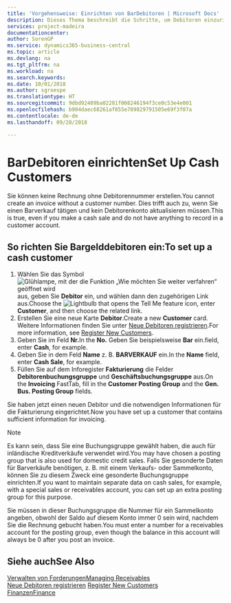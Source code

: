 ```yaml
---
title: 'Vorgehensweise: Einrichten von BarDebitoren | Microsoft Docs'
description: Dieses Thema beschreibt die Schritte, um Debitoren einzurichten, der in bar bezahlt.
services: project-madeira
documentationcenter: 
author: SorenGP
ms.service: dynamics365-business-central
ms.topic: article
ms.devlang: na
ms.tgt_pltfrm: na
ms.workload: na
ms.search.keywords: 
ms.date: 10/01/2018
ms.author: sgroespe
ms.translationtype: HT
ms.sourcegitcommit: 9dbd92409ba02281f008246194f3ce0c53e4e001
ms.openlocfilehash: b904daec68261af855e789829791505e69f3f07a
ms.contentlocale: de-de
ms.lasthandoff: 09/28/2018

---
```

# <a name="set-up-cash-customers"></a><span data-ttu-id="3ad00-103">BarDebitoren einrichten</span><span class="sxs-lookup"><span data-stu-id="3ad00-103">Set Up Cash Customers</span></span>
<span data-ttu-id="3ad00-104">Sie können keine Rechnung ohne Debitorennummer erstellen.</span><span class="sxs-lookup"><span data-stu-id="3ad00-104">You cannot create an invoice without a customer number.</span></span> <span data-ttu-id="3ad00-105">Dies trifft auch zu, wenn Sie einen Barverkauf tätigen und kein Debitorenkonto aktualisieren müssen.</span><span class="sxs-lookup"><span data-stu-id="3ad00-105">This is true, even if you make a cash sale and do not have anything to record in a customer account.</span></span>  

## <a name="to-set-up-a-cash-customer"></a><span data-ttu-id="3ad00-106">So richten Sie Bargelddebitoren ein:</span><span class="sxs-lookup"><span data-stu-id="3ad00-106">To set up a cash customer</span></span>  
1.  <span data-ttu-id="3ad00-107">Wählen Sie das Symbol ![Glühlampe, mit der die Funktion „Wie möchten Sie weiter verfahren“ geöffnet wird](media/ui-search/search_small.png "Wie möchten Sie weiter verfahren?") aus, geben Sie **Debitor** ein, und wählen dann den zugehörigen Link aus.</span><span class="sxs-lookup"><span data-stu-id="3ad00-107">Choose the ![Lightbulb that opens the Tell Me feature](media/ui-search/search_small.png "Tell me what you want to do") icon, enter **Customer**, and then choose the related link.</span></span>  
2.  <span data-ttu-id="3ad00-108">Erstellen Sie eine neue Karte **Debitor**.</span><span class="sxs-lookup"><span data-stu-id="3ad00-108">Create a new **Customer** card.</span></span> <span data-ttu-id="3ad00-109">Weitere Informationen finden Sie unter [Neue Debitoren registrieren](sales-how-register-new-customers.md).</span><span class="sxs-lookup"><span data-stu-id="3ad00-109">For more information, see [Register New Customers](sales-how-register-new-customers.md).</span></span>
3.  <span data-ttu-id="3ad00-110">Geben Sie im Feld **Nr.**</span><span class="sxs-lookup"><span data-stu-id="3ad00-110">In the **No.**</span></span> <span data-ttu-id="3ad00-111">Geben Sie beispielsweise **Bar** ein.</span><span class="sxs-lookup"><span data-stu-id="3ad00-111">field, enter **Cash**, for example.</span></span>  
4.  <span data-ttu-id="3ad00-112">Geben Sie in dem Feld **Name** z. B. **BARVERKAUF** ein.</span><span class="sxs-lookup"><span data-stu-id="3ad00-112">In the **Name** field, enter **Cash Sale**, for example.</span></span>  
5.  <span data-ttu-id="3ad00-113">Füllen Sie auf dem Inforegister **Fakturierung** die Felder **Debitorenbuchungsgruppe** und **Geschäftsbuchungsgruppe** aus.</span><span class="sxs-lookup"><span data-stu-id="3ad00-113">On the **Invoicing** FastTab, fill in the **Customer Posting Group** and the **Gen. Bus. Posting Group** fields.</span></span>  

 <span data-ttu-id="3ad00-114">Sie haben jetzt einen neuen Debitor und die notwendigen Informationen für die Fakturierung eingerichtet.</span><span class="sxs-lookup"><span data-stu-id="3ad00-114">Now you have set up a customer that contains sufficient information for invoicing.</span></span>  

> [!NOTE]  
>  <span data-ttu-id="3ad00-115">Es kann sein, dass Sie eine Buchungsgruppe gewählt haben, die auch für inländische Kreditverkäufe verwendet wird.</span><span class="sxs-lookup"><span data-stu-id="3ad00-115">You may have chosen a posting group that is also used for domestic credit sales.</span></span> <span data-ttu-id="3ad00-116">Falls Sie gesonderte Daten für Barverkäufe benötigen, z. B. mit einem Verkaufs- oder Sammelkonto, können Sie zu diesem Zweck eine gesonderte Buchungsgruppe einrichten.</span><span class="sxs-lookup"><span data-stu-id="3ad00-116">If you want to maintain separate data on cash sales, for example, with a special sales or receivables account, you can set up an extra posting group for this purpose.</span></span>  
>   
>  <span data-ttu-id="3ad00-117">Sie müssen in dieser Buchungsgruppe die Nummer für ein Sammelkonto angeben, obwohl der Saldo auf diesem Konto immer 0 sein wird, nachdem Sie die Rechnung gebucht haben.</span><span class="sxs-lookup"><span data-stu-id="3ad00-117">You must enter a number for a receivables account for the posting group, even though the balance in this account will always be 0 after you post an invoice.</span></span>  

## <a name="see-also"></a><span data-ttu-id="3ad00-118">Siehe auch</span><span class="sxs-lookup"><span data-stu-id="3ad00-118">See Also</span></span>
[<span data-ttu-id="3ad00-119">Verwalten von Forderungen</span><span class="sxs-lookup"><span data-stu-id="3ad00-119">Managing Receivables</span></span>](receivables-manage-receivables.md)  
<span data-ttu-id="3ad00-120">[Neue Debitoren registrieren](sales-how-register-new-customers.md)  </span><span class="sxs-lookup"><span data-stu-id="3ad00-120">[Register New Customers](sales-how-register-new-customers.md)  </span></span>  
[<span data-ttu-id="3ad00-121">Finanzen</span><span class="sxs-lookup"><span data-stu-id="3ad00-121">Finance</span></span>](finance.md)  


